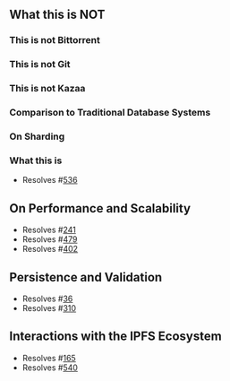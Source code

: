 ## What this is NOT
### This is not Bittorrent
### This is not Git
### This is not Kazaa
### Comparison to Traditional Database Systems

### On Sharding

### What this is

* Resolves #[536](https://github.com/orbitdb/orbit-db/issues/536)

## On Performance and Scalability

* Resolves #[241](https://github.com/orbitdb/orbit-db/issues/241)
* Resolves #[479](https://github.com/orbitdb/orbit-db/issues/479)
* Resolves #[402](https://github.com/orbitdb/orbit-db/issues/402)

## Persistence and Validation

* Resolves #[36](https://github.com/orbitdb/orbit-db/issues/36)
* Resolves #[310](https://github.com/orbitdb/orbit-db/issues/310)

## Interactions with the IPFS Ecosystem

* Resolves #[165](https://github.com/orbitdb/orbit-db/issues/165)
* Resolves #[540](https://github.com/orbitdb/orbit-db/issues/540)
